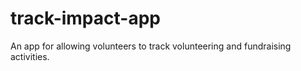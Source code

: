 # track-impact-app
An app for allowing volunteers to track volunteering and fundraising activities.
